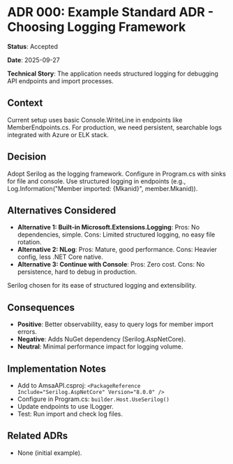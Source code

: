 # ADR 000: Example Standard ADR - Choosing Logging Framework

**Status**: Accepted

**Date**: 2025-09-27

**Technical Story**: The application needs structured logging for debugging API endpoints and import processes.

## Context
Current setup uses basic Console.WriteLine in endpoints like MemberEndpoints.cs. For production, we need persistent, searchable logs integrated with Azure or ELK stack.

## Decision
Adopt Serilog as the logging framework. Configure in Program.cs with sinks for file and console. Use structured logging in endpoints (e.g., Log.Information("Member imported: {Mkanid}", member.Mkanid)).

## Alternatives Considered
- **Alternative 1: Built-in Microsoft.Extensions.Logging**: Pros: No dependencies, simple. Cons: Limited structured logging, no easy file rotation.
- **Alternative 2: NLog**: Pros: Mature, good performance. Cons: Heavier config, less .NET Core native.
- **Alternative 3: Continue with Console**: Pros: Zero cost. Cons: No persistence, hard to debug in production.

Serilog chosen for its ease of structured logging and extensibility.

## Consequences
- **Positive**: Better observability, easy to query logs for member import errors.
- **Negative**: Adds NuGet dependency (Serilog.AspNetCore).
- **Neutral**: Minimal performance impact for logging volume.

## Implementation Notes
- Add to AmsaAPI.csproj: `<PackageReference Include="Serilog.AspNetCore" Version="8.0.0" />`
- Configure in Program.cs: `builder.Host.UseSerilog()`
- Update endpoints to use ILogger<T>.
- Test: Run import and check log files.

## Related ADRs
- None (initial example).
